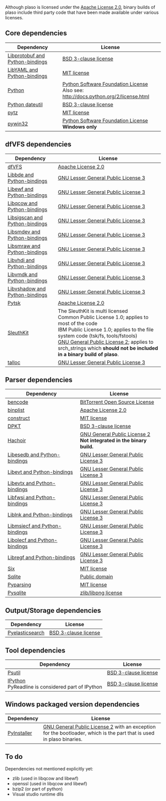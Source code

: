 Although plaso is licensed under the [Apache License 2.0](http://www.apache.org/licenses/LICENSE-2.0), binary builds of plaso include third party code that have been made available under various licenses.

## Core dependencies
Dependency | License
--- | ---
[Libprotobuf and Python-bindings](https://github.com/google/protobuf) | [BSD 3-clause license](http://opensource.org/licenses/BSD-3-Clause)
[LibYAML and Python-bindings](http://pyyaml.org/wiki/LibYAML) | [MIT license](http://opensource.org/licenses/MIT)
[Python](http://www.python.org/) | [Python Software Foundation License](http://opensource.org/licenses/Python-2.0) <br> Also see: http://docs.python.org/2/license.html
[Python dateutil](https://dateutil.readthedocs.org) | [BSD 3-clause license](http://opensource.org/licenses/BSD-3-Clause)
[pytz](http://pytz.sourceforge.net/) | [MIT license](http://opensource.org/licenses/MIT)
[pywin32](http://pywin32.sourceforge.net/) | [Python Software Foundation License](http://opensource.org/licenses/Python-2.0) <br> **Windows only**

## dfVFS dependencies
Dependency | License
--- | ---
[dfVFS](https://github.com/log2timeline/dfvfs/) | [Apache License 2.0](http://www.apache.org/licenses/LICENSE-2.0)
[Libbde and Python-bindings](https://github.com/libyal/libbde/) | [GNU Lesser General Public License 3](http://www.gnu.org/licenses/lgpl.html)
[Libewf and Python-bindings](https://github.com/libyal/libewf/) | [GNU Lesser General Public License 3](http://www.gnu.org/licenses/lgpl.html)
[Libqcow and Python-bindings](https://github.com/libyal/libqcow/) | [GNU Lesser General Public License 3](http://www.gnu.org/licenses/lgpl.html)
[Libsigscan and Python-bindings](https://github.com/libyal/libsigscan/) | [GNU Lesser General Public License 3](http://www.gnu.org/licenses/lgpl.html)
[Libsmdev and Python-bindings](https://github.com/libyal/libsmdev/) | [GNU Lesser General Public License 3](http://www.gnu.org/licenses/lgpl.html)
[Libsmraw and Python-bindings](https://github.com/libyal/libsmraw/) | [GNU Lesser General Public License 3](http://www.gnu.org/licenses/lgpl.html)
[Libvhdi and Python-bindings](https://github.com/libyal/libvhdi/) | [GNU Lesser General Public License 3](http://www.gnu.org/licenses/lgpl.html)
[Libvmdk and Python-bindings](https://github.com/libyal/libvmdk/) | [GNU Lesser General Public License 3](http://www.gnu.org/licenses/lgpl.html)
[Libvshadow and Python-bindings](https://github.com/libyal/libvshadow/) | [GNU Lesser General Public License 3](http://www.gnu.org/licenses/lgpl.html)
[Pytsk](https://github.com/py4n6/pytsk/) | [Apache License 2.0](http://www.apache.org/licenses/LICENSE-2.0)
[SleuthKit](http://www.sleuthkit.org/) | The SleuthKit is multi licensed <br> Common Public License 1.0; applies to most of the code <br> IBM Public License 1.0; applies to the file system code (tsk/fs, tools/fstools) <br> [GNU General Public License 2](http://www.gnu.org/licenses/gpl-2.0.html); applies to srch_strings which **should not be included in a binary build of plaso**.
[talloc](http://talloc.samba.org/talloc/doc/html/index.html) | [GNU Lesser General Public License 3](http://www.gnu.org/licenses/lgpl.html)

## Parser dependencies
Dependency | License
--- | ---
[bencode](https://pypi.python.org/pypi/bencode) | [BitTorrent Open Source License](http://web.archive.org/web/20080213154112/http://www.bittorrent.com/bittorrent-open-source-license)
[binplist](https://code.google.com/p/binplist/) | [Apache License 2.0](http://www.apache.org/licenses/LICENSE-2.0)
[construct](http://construct.readthedocs.org) | [MIT license](http://opensource.org/licenses/MIT)
[DPKT](https://code.google.com/p/dpkt/) | [BSD 3-clause license](http://opensource.org/licenses/BSD-3-Clause)
[Hachoir](https://bitbucket.org/haypo/hachoir) | [GNU General Public License 2](http://www.gnu.org/licenses/gpl-2.0.html) <br> **Not integrated in the binary build.**
[Libesedb and Python-bindings](https://github.com/libyal/libesedb/) | [GNU Lesser General Public License 3](http://www.gnu.org/licenses/lgpl.html)
[Libevt and Python-bindings](https://github.com/libyal/libevt/) | [GNU Lesser General Public License 3](http://www.gnu.org/licenses/lgpl.html)
[Libevtx and Python-bindings](https://github.com/libyal/libevtx/) | [GNU Lesser General Public License 3](http://www.gnu.org/licenses/lgpl.html)
[Libfwsi and Python-bindings](https://github.com/libyal/libfwsi/) | [GNU Lesser General Public License 3](http://www.gnu.org/licenses/lgpl.html)
[Liblnk and Python-bindings](https://github.com/libyal/liblnk/) | [GNU Lesser General Public License 3](http://www.gnu.org/licenses/lgpl.html)
[Libmsiecf and Python-bindings](https://github.com/libyal/libmsiecf/) | [GNU Lesser General Public License 3](http://www.gnu.org/licenses/lgpl.html)
[Libolecf and Python-bindings](https://github.com/libyal/libolecf/) | [GNU Lesser General Public License 3](http://www.gnu.org/licenses/lgpl.html)
[Libregf and Python-bindings](https://github.com/libyal/libregf/) | [GNU Lesser General Public License 3](http://www.gnu.org/licenses/lgpl.html)
[Six](https://pypi.python.org/pypi/six/) | [MIT license](http://opensource.org/licenses/MIT)
[Sqlite](http://www.sqlite.org/index.html) | [Public domain](http://www.sqlite.org/copyright.html)
[Pyparsing](http://pyparsing.wikispaces.com/) | [MIT license](http://opensource.org/licenses/MIT)
[Pysqlite](https://pypi.python.org/pypi/pysqlite) | [zlib/libpng license](https://github.com/ghaering/pysqlite/blob/master/LICENSE)


## Output/Storage dependencies
Dependency | License
--- | ---
[Pyelasticsearch](https://github.com/rhec/pyelasticsearch/) | [BSD 3-clause license](http://opensource.org/licenses/BSD-3-Clause)

## Tool dependencies
Dependency | License
--- | ---
[Psutil](https://code.google.com/p/psutil/) | [BSD 3-clause license](http://opensource.org/licenses/BSD-3-Clause)
[IPython](http://ipython.org/) <br> PyReadline is considered part of IPython | [BSD 3-clause license](http://opensource.org/licenses/BSD-3-Clause)

## Windows packaged version dependencies
Dependency | License
--- | --- 
[PyInstaller](http://www.pyinstaller.org/) | [GNU General Public License 2](http://www.gnu.org/licenses/gpl-2.0.html) with an exception for the bootloader, which is the part that is used in plaso binaries.

## To do
Dependencies not mentioned explicitly yet:

* zlib (used in libqcow and libewf)
* openssl (used in libqcow and libewf)
* bzip2 (or part of python)
* Visual studio runtime dlls
